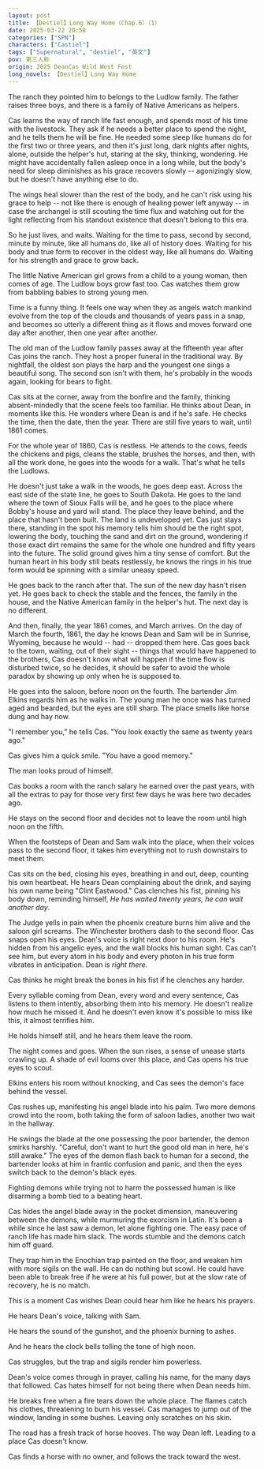 ```yaml
---
layout: post
title: 【Destiel】Long Way Home（Chap.6）（1）
date: 2025-03-22 20:58
categories: ["SPN"]
characters: ["Castiel"]
tags: ["Supernatural", "destiel", "英文"]
pov: 第三人称
origin: 2025 DeanCas Wild West Fest
long_novels: 【Destiel】Long Way Home
---
```


The ranch they pointed him to belongs to the Ludlow family. The father raises three boys, and there is a family of Native Americans as helpers.

Cas learns the way of ranch life fast enough, and spends most of his time with the livestock. They ask if he needs a better place to spend the night, and he tells them he will be fine. He needed some sleep like humans do for the first two or three years, and then it's just long, dark nights after nights, alone, outside the helper's hut, staring at the sky, thinking, wondering. He might have accidentally fallen asleep once in a long while, but the body's need for sleep diminishes as his grace recovers slowly -- agonizingly slow, but he doesn't have anything else to do.

The wings heal slower than the rest of the body, and he can't risk using his grace to help -- not like there is enough of healing power left anyway -- in case the archangel is still scouting the time flux and watching out for the light reflecting from his standout existence that doesn't belong to this era.

So he just lives, and waits. Waiting for the time to pass, second by second, minute by minute, like all humans do, like all of history does. Waiting for his body and true form to recover in the oldest way, like all humans do. Waiting for his strength and grace to grow back.

The little Native American girl grows from a child to a young woman, then comes of age. The Ludlow boys grow fast too. Cas watches them grow from babbling babies to strong young men.

Time is a funny thing. It feels one way when they as angels watch mankind evolve from the top of the clouds and thousands of years pass in a snap, and becomes so utterly a different thing as it flows and moves forward one day after another, then one year after another.

The old man of the Ludlow family passes away at the fifteenth year after Cas joins the ranch. They host a proper funeral in the traditional way. By nightfall, the oldest son plays the harp and the youngest one sings a beautiful song. The second son isn't with them, he's probably in the woods again, looking for bears to fight.

Cas sits at the corner, away from the bonfire and the family, thinking absent-mindedly that the scene feels too familiar. He thinks about Dean, in moments like this. He wonders where Dean is and if he's safe. He checks the time, then the date, then the year. There are still five years to wait, until 1861 comes.

For the whole year of 1860, Cas is restless. He attends to the cows, feeds the chickens and pigs, cleans the stable, brushes the horses, and then, with all the work done, he goes into the woods for a walk. That's what he tells the Ludlows.

He doesn't just take a walk in the woods, he goes deep east. Across the east side of the state line, he goes to South Dakota. He goes to the land where the town of Sioux Falls will be, and he goes to the place where Bobby's house and yard will stand. The place they leave behind, and the place that hasn't been built. The land is undeveloped yet. Cas just stays there, standing in the spot his memory tells him should be the right spot, lowering the body, touching the sand and dirt on the ground, wondering if those exact dirt remains the same for the whole one hundred and fifty years into the future. The solid ground gives him a tiny sense of comfort. But the human heart in his body still beats restlessly, he knows the rings in his true form would be spinning with a similar uneasy speed.

He goes back to the ranch after that. The sun of the new day hasn't risen yet. He goes back to check the stable and the fences, the family in the house, and the Native American family in the helper's hut. The next day is no different.

And then, finally, the year 1861 comes, and March arrives. On the day of March the fourth, 1861, the day he knows Dean and Sam will be in Sunrise, Wyoming, because he would -- had -- dropped them here. Cas goes back to the town, waiting, out of their sight -- things that would have happened to the brothers, Cas doesn't know what will happen if the time flow is disturbed twice, so he decides, it should be safer to avoid the whole paradox by showing up only when he is supposed to.

He goes into the saloon, before noon on the fourth. The bartender Jim Elkins regards him as he walks in. The young man he once was has turned aged and bearded, but the eyes are still sharp. The place smells like horse dung and hay now.

"I remember you," he tells Cas. "You look exactly the same as twenty years ago."

Cas gives him a quick smile. "You have a good memory."

The man looks proud of himself.

Cas books a room with the ranch salary he earned over the past years, with all the extras to pay for those very first few days he was here two decades ago.

He stays on the second floor and decides not to leave the room until high noon on the fifth.

When the footsteps of Dean and Sam walk into the place, when their voices pass to the second floor, it takes him everything not to rush downstairs to meet them.

Cas sits on the bed, closing his eyes, breathing in and out, deep, counting his own heartbeat. He hears Dean complaining about the drink, and saying his own name being "Clint Eastwood." Cas clenches his fist, pinning his body down, reminding himself, *He has waited twenty years, he can wait another day*.

The Judge yells in pain when the phoenix creature burns him alive and the saloon girl screams. The Winchester brothers dash to the second floor. Cas snaps open his eyes. Dean's voice is right next door to his room. He's hidden from his angelic eyes, and the wall blocks his human sight. Cas can't see him, but every atom in his body and every photon in his true form vibrates in anticipation. Dean is *right there*.

Cas thinks he might break the bones in his fist if he clenches any harder.

Every syllable coming from Dean, every word and every sentence, Cas listens to them intently, absorbing them into his memory. He doesn't realize how much he missed it. And he doesn't even know it's possible to miss like this, it almost terrifies him.

He holds himself still, and he hears them leave the room.

The night comes and goes. When the sun rises, a sense of unease starts crawling up. A shade of evil looms over this place, and Cas opens his true eyes to scout.

Elkins enters his room without knocking, and Cas sees the demon's face behind the vessel.

Cas rushes up, manifesting his angel blade into his palm. Two more demons crowd into the room, both taking the form of saloon ladies, another two wait in the hallway.

He swings the blade at the one possessing the poor bartender, the demon smirks harshly. "Careful, don't want to hurt the good old man in here, he's still awake." The eyes of the demon flash back to human for a second, the bartender looks at him in frantic confusion and panic, and then the eyes switch back to the demon's black eyes.

Fighting demons while trying not to harm the possessed human is like disarming a bomb tied to a beating heart.

Cas hides the angel blade away in the pocket dimension, maneuvering between the demons, while murmuring the exorcism in Latin. It's been a while since he last saw a demon, let alone fighting one. The easy pace of ranch life has made him slack. The words stumble and the demons catch him off guard.

They trap him in the Enochian trap painted on the floor, and weaken him with more sigils on the wall. He can do nothing but scowl. He could have been able to break free if he were at his full power, but at the slow rate of recovery, he is no match.

This is a moment Cas wishes Dean could hear him like he hears his prayers.

He hears Dean's voice, talking with Sam.

He hears the sound of the gunshot, and the phoenix burning to ashes.

And he hears the clock bells tolling the tone of high noon.

Cas struggles, but the trap and sigils render him powerless.

Dean's voice comes through in prayer, calling his name, for the many days that followed. Cas hates himself for not being there when Dean needs him.

He breaks free when a fire tears down the whole place. The flames catch his clothes, threatening to burn his vessel. Cas manages to jump out of the window, landing in some bushes. Leaving only scratches on his skin.

The road has a fresh track of horse hooves. The way Dean left. Leading to a place Cas doesn't know.

Cas finds a horse with no owner, and follows the track toward the west.
